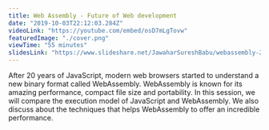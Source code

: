 ```yaml
---
title: Web Assembly - Future of Web development
date: "2019-10-03T22:12:03.284Z"
videoLink: "https://youtube.com/embed/osD7mLgTovw"
featuredImage: "./cover.png"
viewTime: "55 minutes"
slidesLink: "https://www.slideshare.net/JawaharSureshBabu/webassembly-208984162"
---
```


After 20 years of JavaScript, modern web browsers started to understand a new binary format called WebAssembly. WebAssembly is known for its amazing performance, compact file size and portability. In this session, we will compare the execution model of JavaScript and WebAssembly. We also discuss about the techniques that helps WebAssembly to offer an incredible performance.